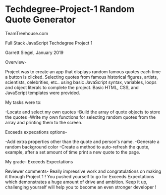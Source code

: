 # Techdegree-Project-1 Random Quote Generator

TeamTreehouse.com

Full Stack JavaScript Techdegree Project 1

Garrett Siegel, January 2019

Overview-

Project was to create an app that displays random famous quotes each time a button is clicked. Selecting quotes from famous historical figures, artists, scientists, celebrities, etc.. using basic JavaScript syntax, variables, loops and object literals to complete the project.
Basic HTML, CSS, and JavaScript templates were provided.

My tasks were to:

-Locate and select my own quotes
-Build the array of quote objects to store the quotes
-Write my own functions for selecting random quotes from the array and printing them to the screen.

Exceeds expecations options-

-Add extra properties other than the quote and person's name.
-Generate a random background color
-Create a method to auto-refresh the quote, example, after a set amount of time print a new quote to the page.


My grade- Exceeds Expectations

Reviewer comments-
Really impressive work and congratulations on making it through Project 1 ! You pushed yourself to go for Exceeds Expectations which demonstrates a huge amount of drive and ambition. Keep it up, challenging yourself will help you to become an even stronger developer !
